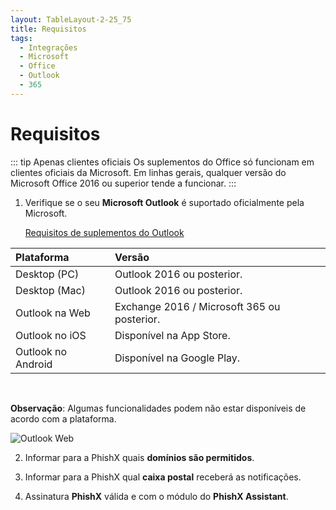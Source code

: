 ```yaml
---
layout: TableLayout-2-25_75
title: Requisitos
tags:
  - Integrações
  - Microsoft
  - Office
  - Outlook
  - 365
---
```


# Requisitos

::: tip Apenas clientes oficiais
Os suplementos do Office só funcionam em clientes oficiais da Microsoft. Em linhas gerais, qualquer versão do Microsoft Office 2016 ou superior tende a funcionar.
:::

1. Verifique se o seu **Microsoft Outlook** é suportado oficialmente pela Microsoft.

   [Requisitos de suplementos do Outlook](https://docs.microsoft.com/pt-br/office/dev/add-ins/outlook/add-in-requirements)

| Plataforma         | Versão                                      |
| :----------------- | :------------------------------------------ |
| Desktop (PC)       | Outlook 2016 ou posterior.                  |
| Desktop (Mac)      | Outlook 2016 ou posterior.                  |
| Outlook na Web     | Exchange 2016 / Microsoft 365 ou posterior. |
| Outlook no iOS     | Disponível na App Store.                    |
| Outlook no Android | Disponível na Google Play.                  |

<br>

**Observação**: Algumas funcionalidades podem não estar disponíveis de acordo com a plataforma.

![Outlook Web](https://cdn.phishx.io/phishx-docs/images/assistant_microsoft_12.png)

2. Informar para a PhishX quais **domínios são permitidos**.

3. Informar para a PhishX qual **caixa postal** receberá as notificações.

4. Assinatura **PhishX** válida e com o módulo do **PhishX Assistant**.
